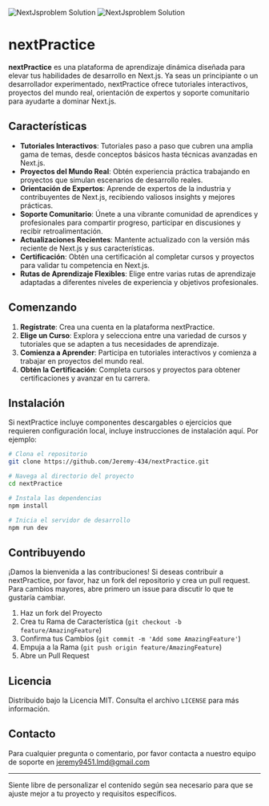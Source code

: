 
![NextJsproblem Solution](https://github.com/Jeremy-434/nextPractice/assets/108358785/048df63b-9d19-4b46-9a8c-7b68abafc9fe)
![NextJsproblem Solution](https://github.com/Jeremy-434/nextPractice/assets/108358785/048df63b-9d19-4b46-9a8c-7b68abafc9fe)


# nextPractice

**nextPractice** es una plataforma de aprendizaje dinámica diseñada para elevar tus habilidades de desarrollo en Next.js. Ya seas un principiante o un desarrollador experimentado, nextPractice ofrece tutoriales interactivos, proyectos del mundo real, orientación de expertos y soporte comunitario para ayudarte a dominar Next.js.

## Características

- **Tutoriales Interactivos**: Tutoriales paso a paso que cubren una amplia gama de temas, desde conceptos básicos hasta técnicas avanzadas en Next.js.
- **Proyectos del Mundo Real**: Obtén experiencia práctica trabajando en proyectos que simulan escenarios de desarrollo reales.
- **Orientación de Expertos**: Aprende de expertos de la industria y contribuyentes de Next.js, recibiendo valiosos insights y mejores prácticas.
- **Soporte Comunitario**: Únete a una vibrante comunidad de aprendices y profesionales para compartir progreso, participar en discusiones y recibir retroalimentación.
- **Actualizaciones Recientes**: Mantente actualizado con la versión más reciente de Next.js y sus características.
- **Certificación**: Obtén una certificación al completar cursos y proyectos para validar tu competencia en Next.js.
- **Rutas de Aprendizaje Flexibles**: Elige entre varias rutas de aprendizaje adaptadas a diferentes niveles de experiencia y objetivos profesionales.

## Comenzando

1. **Regístrate**: Crea una cuenta en la plataforma nextPractice.
2. **Elige un Curso**: Explora y selecciona entre una variedad de cursos y tutoriales que se adapten a tus necesidades de aprendizaje.
3. **Comienza a Aprender**: Participa en tutoriales interactivos y comienza a trabajar en proyectos del mundo real.
4. **Obtén la Certificación**: Completa cursos y proyectos para obtener certificaciones y avanzar en tu carrera.

## Instalación

Si nextPractice incluye componentes descargables o ejercicios que requieren configuración local, incluye instrucciones de instalación aquí. Por ejemplo:

```bash
# Clona el repositorio
git clone https://github.com/Jeremy-434/nextPractice.git

# Navega al directorio del proyecto
cd nextPractice

# Instala las dependencias
npm install

# Inicia el servidor de desarrollo
npm run dev
```

## Contribuyendo

¡Damos la bienvenida a las contribuciones! Si deseas contribuir a nextPractice, por favor, haz un fork del repositorio y crea un pull request. Para cambios mayores, abre primero un issue para discutir lo que te gustaría cambiar.

1. Haz un fork del Proyecto
2. Crea tu Rama de Característica (`git checkout -b feature/AmazingFeature`)
3. Confirma tus Cambios (`git commit -m 'Add some AmazingFeature'`)
4. Empuja a la Rama (`git push origin feature/AmazingFeature`)
5. Abre un Pull Request

## Licencia

Distribuido bajo la Licencia MIT. Consulta el archivo `LICENSE` para más información.

## Contacto

Para cualquier pregunta o comentario, por favor contacta a nuestro equipo de soporte en jeremy9451.lmd@gmail.com

---

Siente libre de personalizar el contenido según sea necesario para que se ajuste mejor a tu proyecto y requisitos específicos.

